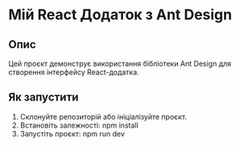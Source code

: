 # Мій React Додаток з Ant Design

## Опис

Цей проєкт демонструє використання бібліотеки Ant Design для створення інтерфейсу React-додатка.

## Як запустити

1. Склонуйте репозиторій або ініціалізуйте проєкт.
2. Встановіть залежності:
   npm install
3. Запустіть проєкт: npm run dev
